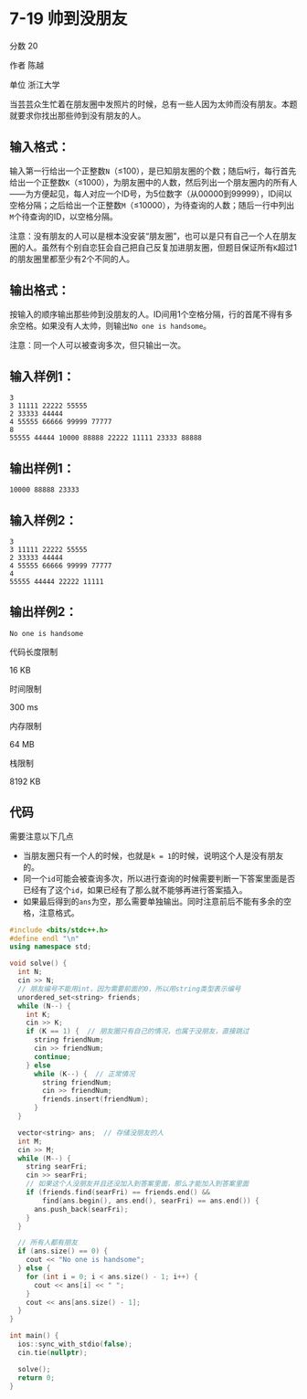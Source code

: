 # **7-19 帅到没朋友**

分数 20

作者 陈越

单位 浙江大学

当芸芸众生忙着在朋友圈中发照片的时候，总有一些人因为太帅而没有朋友。本题就要求你找出那些帅到没有朋友的人。

## 输入格式：

输入第一行给出一个正整数`N`（≤100），是已知朋友圈的个数；随后`N`行，每行首先给出一个正整数`K`（≤1000），为朋友圈中的人数，然后列出一个朋友圈内的所有人——为方便起见，每人对应一个ID号，为5位数字（从00000到99999），ID间以空格分隔；之后给出一个正整数`M`（≤10000），为待查询的人数；随后一行中列出`M`个待查询的ID，以空格分隔。

注意：没有朋友的人可以是根本没安装“朋友圈”，也可以是只有自己一个人在朋友圈的人。虽然有个别自恋狂会自己把自己反复加进朋友圈，但题目保证所有`K`超过1的朋友圈里都至少有2个不同的人。

## 输出格式：

按输入的顺序输出那些帅到没朋友的人。ID间用1个空格分隔，行的首尾不得有多余空格。如果没有人太帅，则输出`No one is handsome`。

注意：同一个人可以被查询多次，但只输出一次。

## 输入样例1：

```in
3
3 11111 22222 55555
2 33333 44444
4 55555 66666 99999 77777
8
55555 44444 10000 88888 22222 11111 23333 88888
```

## 输出样例1：

```out
10000 88888 23333
```

## 输入样例2：

```
3
3 11111 22222 55555
2 33333 44444
4 55555 66666 99999 77777
4
55555 44444 22222 11111
```

## 输出样例2：

```
No one is handsome
```

代码长度限制

16 KB

时间限制

300 ms

内存限制

64 MB

栈限制

8192 KB

## 代码

需要注意以下几点

- 当朋友圈只有一个人的时候，也就是`k = 1`的时候，说明这个人是没有朋友的。
- 同一个`id`可能会被查询多次，所以进行查询的时候需要判断一下答案里面是否已经有了这个`id`，如果已经有了那么就不能够再进行答案插入。
- 如果最后得到的`ans`为空，那么需要单独输出。同时注意前后不能有多余的空格，注意格式。

```cpp
#include <bits/stdc++.h>
#define endl "\n"
using namespace std;

void solve() {
  int N;
  cin >> N;
  // 朋友编号不能用int，因为需要前面的0，所以用string类型表示编号
  unordered_set<string> friends;
  while (N--) {
    int K;
    cin >> K;
    if (K == 1) {  // 朋友圈只有自己的情况，也属于没朋友，直接跳过
      string friendNum;
      cin >> friendNum;
      continue;
    } else
      while (K--) {  // 正常情况
        string friendNum;
        cin >> friendNum;
        friends.insert(friendNum);
      }
  }

  vector<string> ans;  // 存储没朋友的人
  int M;
  cin >> M;
  while (M--) {
    string searFri;
    cin >> searFri;
    // 如果这个人没朋友并且还没加入到答案里面，那么才能加入到答案里面
    if (friends.find(searFri) == friends.end() &&
        find(ans.begin(), ans.end(), searFri) == ans.end()) {
      ans.push_back(searFri);
    }
  }

  // 所有人都有朋友
  if (ans.size() == 0) {
    cout << "No one is handsome";
  } else {
    for (int i = 0; i < ans.size() - 1; i++) {
      cout << ans[i] << " ";
    }
    cout << ans[ans.size() - 1];
  }
}

int main() {
  ios::sync_with_stdio(false);
  cin.tie(nullptr);

  solve();
  return 0;
}
```


